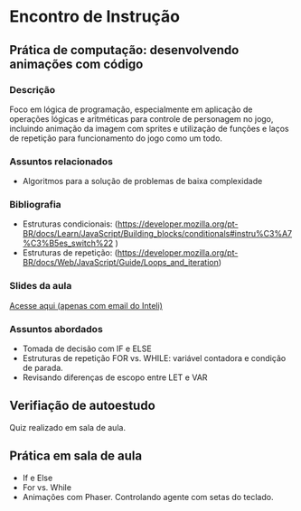 # Encontro de Instrução

## Prática de computação: desenvolvendo animações com código

### Descrição
Foco em lógica de programação, especialmente em aplicação de operações lógicas e aritméticas para controle de personagem no jogo, incluindo animação da imagem com sprites e utilização de funções e laços de repetição para funcionamento do jogo como um todo.

### Assuntos relacionados
- Algoritmos para a solução de problemas de baixa complexidade

### Bibliografia
- Estruturas condicionais: (https://developer.mozilla.org/pt-BR/docs/Learn/JavaScript/Building_blocks/conditionals#instru%C3%A7%C3%B5es_switch%22 )
- Estruturas de repetição: (https://developer.mozilla.org/pt-BR/docs/Web/JavaScript/Guide/Loops_and_iteration)

### Slides da aula
[Acesse aqui (apenas com email do Inteli)](https://docs.google.com/presentation/d/1qm9Ex2xajTMvwGEiegf5VGvbabPKaULn/edit?usp=sharing&ouid=113178480585208655209&rtpof=true&sd=true)

### Assuntos abordados
- Tomada de decisão com IF e ELSE
- Estruturas de repetição FOR vs. WHILE: variável contadora e condição de parada.
- Revisando diferenças de escopo entre LET e VAR 

## Verifiação de autoestudo
Quiz realizado em sala de aula.

## Prática em sala de aula
- If e Else
- For vs. While
- Animações com Phaser. Controlando agente com setas do teclado.
